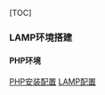 [TOC]

### LAMP环境搭建

#### PHP环境

[PHP安装配置](http://dsec.pku.edu.cn/~lyj/Programming/configure_php.html)
[LAMP配置](http://www.linuxidc.com/Linux/2012-05/61079.htm)
